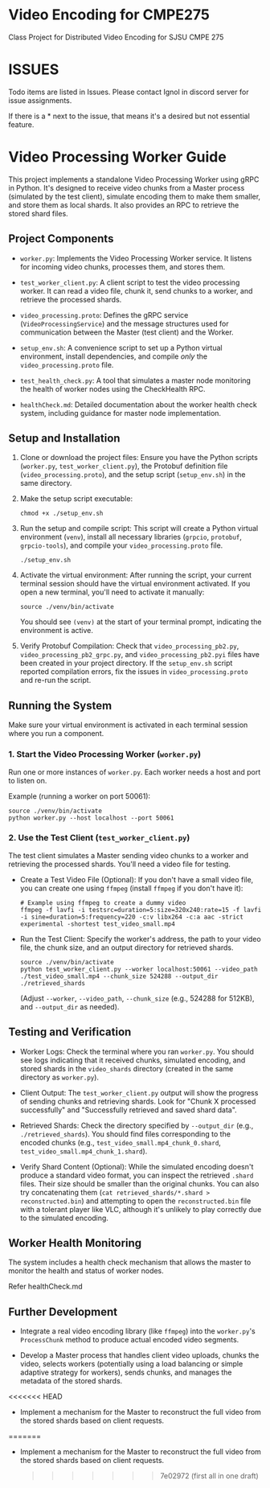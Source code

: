 # Video Encoding for CMPE275

Class Project for Distributed Video Encoding for SJSU CMPE 275

# ISSUES

Todo items are listed in Issues. Please contact Ignol in discord server for issue assignments.

If there is a \* next to the issue, that means it's a desired but not essential feature.

# Video Processing Worker Guide

This project implements a standalone Video Processing Worker using gRPC in Python. It's designed to receive video chunks from a Master process (simulated by the test client), simulate encoding them to make them smaller, and store them as local shards. It also provides an RPC to retrieve the stored shard files.

## Project Components

- `worker.py`: Implements the Video Processing Worker service. It listens for incoming video chunks, processes them, and stores them.

- `test_worker_client.py`: A client script to test the video processing worker. It can read a video file, chunk it, send chunks to a worker, and retrieve the processed shards.

- `video_processing.proto`: Defines the gRPC service (`VideoProcessingService`) and the message structures used for communication between the Master (test client) and the Worker.

- `setup_env.sh`: A convenience script to set up a Python virtual environment, install dependencies, and compile _only_ the `video_processing.proto` file.

- `test_health_check.py`: A tool that simulates a master node monitoring the health of worker nodes using the CheckHealth RPC.

- `healthCheck.md`: Detailed documentation about the worker health check system, including guidance for master node implementation.

## Setup and Installation

1.  Clone or download the project files: Ensure you have the Python scripts (`worker.py`, `test_worker_client.py`), the Protobuf definition file (`video_processing.proto`), and the setup script (`setup_env.sh`) in the same directory.

2.  Make the setup script executable:

    ```
    chmod +x ./setup_env.sh

    ```

3.  Run the setup and compile script: This script will create a Python virtual environment (`venv`), install all necessary libraries (`grpcio`, `protobuf`, `grpcio-tools`), and compile your `video_processing.proto` file.

    ```
    ./setup_env.sh

    ```

4.  Activate the virtual environment: After running the script, your current terminal session should have the virtual environment activated. If you open a new terminal, you'll need to activate it manually:

    ```
    source ./venv/bin/activate

    ```

    You should see `(venv)` at the start of your terminal prompt, indicating the environment is active.

5.  Verify Protobuf Compilation: Check that `video_processing_pb2.py`, `video_processing_pb2_grpc.py`, and `video_processing_pb2.pyi` files have been created in your project directory. If the `setup_env.sh` script reported compilation errors, fix the issues in `video_processing.proto` and re-run the script.

## Running the System

Make sure your virtual environment is activated in each terminal session where you run a component.

### 1\. Start the Video Processing Worker (`worker.py`)

Run one or more instances of `worker.py`. Each worker needs a host and port to listen on.

Example (running a worker on port 50061):

```
source ./venv/bin/activate
python worker.py --host localhost --port 50061

```

### 2\. Use the Test Client (`test_worker_client.py`)

The test client simulates a Master sending video chunks to a worker and retrieving the processed shards. You'll need a video file for testing.

- Create a Test Video File (Optional): If you don't have a small video file, you can create one using `ffmpeg` (install `ffmpeg` if you don't have it):

  ```
  # Example using ffmpeg to create a dummy video
  ffmpeg -f lavfi -i testsrc=duration=5:size=320x240:rate=15 -f lavfi -i sine=duration=5:frequency=220 -c:v libx264 -c:a aac -strict experimental -shortest test_video_small.mp4

  ```

- Run the Test Client: Specify the worker's address, the path to your video file, the chunk size, and an output directory for retrieved shards.

  ```
  source ./venv/bin/activate
  python test_worker_client.py --worker localhost:50061 --video_path ./test_video_small.mp4 --chunk_size 524288 --output_dir ./retrieved_shards

  ```

  (Adjust `--worker`, `--video_path`, `--chunk_size` (e.g., 524288 for 512KB), and `--output_dir` as needed).

## Testing and Verification

- Worker Logs: Check the terminal where you ran `worker.py`. You should see logs indicating that it received chunks, simulated encoding, and stored shards in the `video_shards` directory (created in the same directory as `worker.py`).

- Client Output: The `test_worker_client.py` output will show the progress of sending chunks and retrieving shards. Look for "Chunk X processed successfully" and "Successfully retrieved and saved shard data".

- Retrieved Shards: Check the directory specified by `--output_dir` (e.g., `./retrieved_shards`). You should find files corresponding to the encoded chunks (e.g., `test_video_small.mp4_chunk_0.shard`, `test_video_small.mp4_chunk_1.shard`).

- Verify Shard Content (Optional): While the simulated encoding doesn't produce a standard video format, you can inspect the retrieved `.shard` files. Their size should be smaller than the original chunks. You can also try concatenating them (`cat retrieved_shards/*.shard > reconstructed.bin`) and attempting to open the `reconstructed.bin` file with a tolerant player like VLC, although it's unlikely to play correctly due to the simulated encoding.

## Worker Health Monitoring

The system includes a health check mechanism that allows the master to monitor the health and status of worker nodes.

Refer healthCheck.md

## Further Development

- Integrate a real video encoding library (like `ffmpeg`) into the `worker.py`'s `ProcessChunk` method to produce actual encoded video segments.

- Develop a Master process that handles client video uploads, chunks the video, selects workers (potentially using a load balancing or simple adaptive strategy for workers), sends chunks, and manages the metadata of the stored shards.

<<<<<<< HEAD

- Implement a mechanism for the Master to reconstruct the full video from the stored shards based on client requests.

=======

- Implement a mechanism for the Master to reconstruct the full video from the stored shards based on client requests.
  > > > > > > > 7e02972 (first all in one draft)
